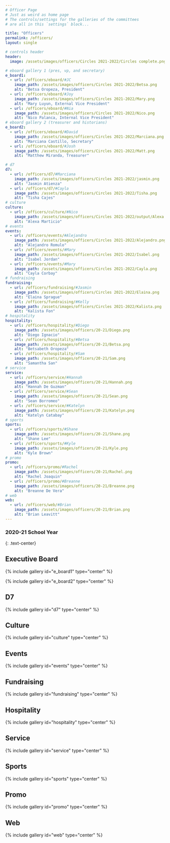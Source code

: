 ```yaml
---
# Officer Page
# Just as weird as home page
# The controls/settings for the galleries of the committees
# are all in this `settings` block...

title: "Officers"
permalink: /officers/
layout: single

# controls header
header:
  image: /assets/images/officers/Circles 2021-2022/Circles complete.png

# eboard gallery 1 (pres, vp, and secretary)
e_board1:
  - url: /officers/eboard/#JC
    image_path: /assets/images/officers/Circles 2021-2022/Betsa.png
    alt: "Betsa Oropeza, President"
  - url: /officers/eboard/#Joy
    image_path: /assets/images/officers/Circles 2021-2022/Mary.png
    alt: "Mary Luyun, External Vice President"
  - url: /officers/eboard/#Nia
    image_path: /assets/images/officers/Circles 2021-2022/Nico.png
    alt: "Nico Palanca, Internal Vice President"
# eboard gallery 2 (treasurer and historians)
e_board2:
  - url: /officers/eboard/#David
    image_path: /assets/images/officers/Circles 2021-2022/Marciana.png
    alt: "Marciana Castillo, Secretary"
  - url: /officers/eboard/#Josh
    image_path: /assets/images/officers/Circles 2021-2022/Matt.png
    alt: "Matthew Miranda, Treasurer"

# d7
d7:
  - url: /officers/d7/#Marciana
    image_path: /assets/images/officers/Circles 2021-2022/jasmin.png
    alt: "Jasmin Atienza"
  - url: /officers/d7/#Cayla
    image_path: /assets/images/officers/Circles 2021-2022/Tisha.png
    alt: "Tisha Cajes"
# culture
culture:
  - url: /officers/culture/#Nico
    image_path: /assets/images/officers/Circles 2021-2022/output/Alexa.png
    alt: "Alexa Marticio"
# events
events:
  - url: /officers/events/#Alejandro
    image_path: /assets/images/officers/Circles 2021-2022/Alejandro.png
    alt: "Alejandro Romulo"
  - url: /officers/events/#Mary
    image_path: /assets/images/officers/Circles 2021-2022/Isabel.png
    alt: "Isabel Jordan"
  - url: /officers/events/#Mary
    image_path: /assets/images/officers/Circles 2021-2022/Cayla.png
    alt: "Cayla Corbay"
# fundraising
fundraising:
  - url: /officers/fundraising/#Jasmin
    image_path: /assets/images/officers/Circles 2021-2022/Elaina.png
    alt: "Elaina Sprague"
  - url: /officers/fundraising/#Kelly
    image_path: /assets/images/officers/Circles 2021-2022/Kalista.png
    alt: "Kalista Fon"
# hospitality
hospitality:
  - url: /officers/hospitality/#Diego
    image_path: /assets/images/officers/20-21/Diego.png
    alt: "Diego Ignacio"
  - url: /officers/hospitality/#Betsa
    image_path: /assets/images/officers/20-21/Betsa.png
    alt: "Betsabeth Oropeza"
  - url: /officers/hospitality/#Sam
    image_path: /assets/images/officers/20-21/Sam.png
    alt: "Samantha San"
# service
service:
  - url: /officers/service/#Hannah
    image_path: /assets/images/officers/20-21/Hannah.png
    alt: "Hannah De Guzman"
  - url: /officers/service/#Sean
    image_path: /assets/images/officers/20-21/Sean.png
    alt: "Sean Borromeo"
  - url: /officers/service/#Katelyn
    image_path: /assets/images/officers/20-21/Katelyn.png
    alt: "Katelyn Catabay"
# sports
sports:
  - url: /officers/sports/#Shane
    image_path: /assets/images/officers/20-21/Shane.png
    alt: "Shane Lee"
  - url: /officers/sports/#Kyle
    image_path: /assets/images/officers/20-21/Kyle.png
    alt: "Kyle Brown"
# promo
promo:
  - url: /officers/promo/#Rachel
    image_path: /assets/images/officers/20-21/Rachel.png
    alt: "Rachel Joaquin"
  - url: /officers/promo/#Breanne
    image_path: /assets/images/officers/20-21/Breanne.png
    alt: "Breanne De Vera"
# web
web:
  - url: /officers/web/#Brian
    image_path: /assets/images/officers/20-21/Brian.png
    alt: "Brian Leavitt"
---
```


<!--
	this shouldn't need modification,
	unless you want to play with the
	layout!
  -->

### 2020-21 School Year
{: .text-center}

## Executive Board

{% include gallery id="e_board1" type="center" %}

{% include gallery id="e_board2" type="center" %}

## D7

{% include gallery id="d7" type="center" %}

## Culture

{% include gallery id="culture" type="center" %}

## Events

{% include gallery id="events" type="center" %}

## Fundraising

{% include gallery id="fundraising" type="center" %}

## Hospitality

{% include gallery id="hospitality" type="center" %}

## Service

{% include gallery id="service" type="center" %}

## Sports

{% include gallery id="sports" type="center" %}

## Promo

{% include gallery id="promo" type="center" %}

## Web

{% include gallery id="web" type="center" %}
